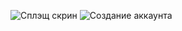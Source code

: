 ![Сплэщ скрин](https://github.com/siyovushchik1414/Moscow-State-University-Classes/blob/main/Practice/%D0%A4%D0%BE%D1%82%D0%BE%D0%B3%D1%80%D0%B0%D1%84%D0%B8%D0%B8/Github/image_2023-08-28_15-18-57.png)
![Создание аккаунта](https://github.com/siyovushchik1414/Moscow-State-University-Classes/blob/main/Practice/Фотографии/Github/image_2023-08-28_15-42-02%20(2).png)
